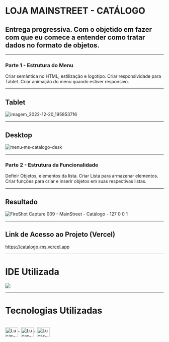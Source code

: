 # LOJA MAINSTREET - CATÁLOGO

## Entrega progressiva. Com o objetido em fazer com que eu comece a entender como tratar dados no formato de objetos.

<hr>

### Parte 1 - Estrutura do Menu

Criar semântica no HTML, estilização e logotipo. Criar responsividade para Tablet. Criar animação do menu quando estiver responsivo.

<hr>

## Tablet 

![imagem_2022-12-20_195853716](https://user-images.githubusercontent.com/115199808/208782534-a367d24e-d2ab-4842-846d-0eefaeeee196.png)

<hr>

## Desktop

![menu-ms-catalogo-desk](https://user-images.githubusercontent.com/115199808/208783136-1b4751c9-c439-4b6b-8aa8-6ed7dbdf2e7f.png)

<hr>

### Parte 2 - Estrutura da Funcionalidade

Definir Objetos, elementos da lista. Criar Lista para armazenar elementos. Criar funções para criar e inserir objetos em suas respectivas listas.

<hr>

## Resultado

![FireShot Capture 009 - MainStreet - Catálogo - 127 0 0 1](https://user-images.githubusercontent.com/115199808/208779987-ef282644-282e-4420-a60f-404ee281b28e.png)

<hr>

## Link de Acesso ao Projeto (Vercel)

https://catalogo-ms.vercel.app

<hr>

# IDE Utilizada

<div> 
<img src="https://img.shields.io/badge/Visual_Studio_Code-0078D4?style=for-the-badge&logo=visual%20studio%20code&logoColor=white">
</div>

<hr>

# Tecnologias Utilizadas
<div style="display: inline_block"><br>
  <img align="center" alt="Lucas-HTML" height="30" width="40" src="https://cdn.jsdelivr.net/gh/devicons/devicon/icons/html5/html5-original.svg">-
  <img align="center" alt="Lucas-CSS" height="30" width="40" src="https://cdn.jsdelivr.net/gh/devicons/devicon/icons/css3/css3-original.svg">-
  <img align="center" alt="Lucas-Js" height="30" width="40" src="https://cdn.jsdelivr.net/gh/devicons/devicon/icons/javascript/javascript-original.svg">
</div>

